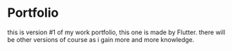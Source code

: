 # Portfolio


this is version #1 of my work portfolio, this one is made by Flutter.
there will be other versions of course as i gain more and more knowledge.
